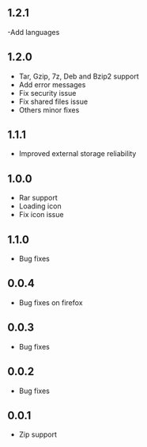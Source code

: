 ## 1.2.1
-Add languages

## 1.2.0
- Tar, Gzip, 7z, Deb and Bzip2 support
- Add error messages
- Fix security issue
- Fix shared files issue
- Others minor fixes

## 1.1.1
- Improved external storage reliability

## 1.0.0
- Rar support
- Loading icon
- Fix icon issue

## 1.1.0
- Bug fixes

## 0.0.4
- Bug fixes on firefox

## 0.0.3
- Bug fixes

## 0.0.2
- Bug fixes

## 0.0.1
- Zip support






